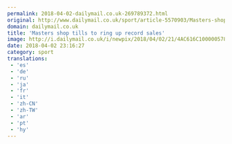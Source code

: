 ```yaml
---
permalink: 2018-04-02-dailymail.co.uk-269789372.html
original: http://www.dailymail.co.uk/sport/article-5570903/Masters-shop-tills-ring-record-sales.html?ITO=1490&ns_mchannel=rss&ns_campaign=1490
domain: dailymail.co.uk
title: 'Masters shop tills to ring up record sales'
image: http://i.dailymail.co.uk/i/newpix/2018/04/02/21/4AC616C100000578-0-image-a-8_1522701929399.jpg
date: 2018-04-02 23:16:27
category: sport
translations: 
 - 'es'
 - 'de'
 - 'ru'
 - 'ja'
 - 'fr'
 - 'it'
 - 'zh-CN'
 - 'zh-TW'
 - 'ar'
 - 'pt'
 - 'hy'
---
```


